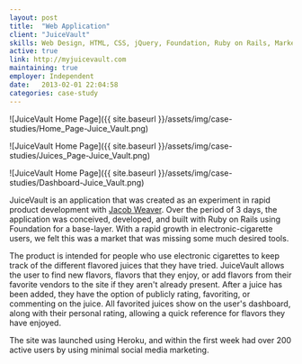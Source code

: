 ```yaml
---
layout: post
title:  "Web Application"
client: "JuiceVault"
skills: Web Design, HTML, CSS, jQuery, Foundation, Ruby on Rails, Marketing
active: true
link: http://myjuicevault.com
maintaining: true
employer: Independent
date:   2013-02-01 22:04:58
categories: case-study
---
```


![JuiceVault Home Page]({{ site.baseurl }}/assets/img/case-studies/Home_Page-Juice_Vault.png)

![JuiceVault Home Page]({{ site.baseurl }}/assets/img/case-studies/Juices_Page-Juice_Vault.png)

![JuiceVault Home Page]({{ site.baseurl }}/assets/img/case-studies/Dashboard-Juice_Vault.png)

JuiceVault is an application that was created as an experiment in rapid product development with [Jacob Weaver](https://github.com/jweaver60). Over the period of 3 days, the application was conceived, developed, and built with Ruby on Rails using Foundation for a base-layer. With a rapid growth in electronic-cigarette users, we felt this was a market that was missing some much desired tools.

The product is intended for people who use electronic cigarettes to keep track of the different flavored juices that they have tried. JuiceVault allows the user to find new flavors, flavors that they enjoy, or add flavors from their favorite vendors to the site if they aren't already present. After a juice has been added, they have the option of publicly rating, favoriting, or commenting on the juice. All favorited juices show on the user's dashboard, along with their personal rating, allowing a quick reference for flavors they have enjoyed.

The site was launched using Heroku, and within the first week had over 200 active users by using minimal social media marketing.